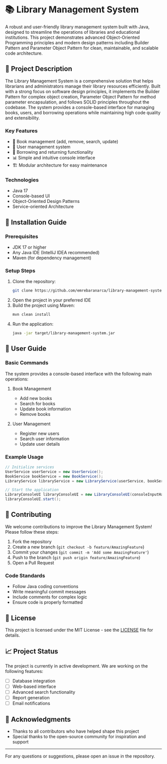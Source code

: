 # 📚 Library Management System

A robust and user-friendly library management system built with Java, designed to streamline the operations of libraries and educational institutions. This project demonstrates advanced Object-Oriented Programming principles and modern design patterns including Builder Pattern and Parameter Object Pattern for clean, maintainable, and scalable code architecture.

## 🎯 Project Description

The Library Management System is a comprehensive solution that helps librarians and administrators manage their library resources efficiently. Built with a strong focus on software design principles, it implements the Builder Pattern for complex object creation, Parameter Object Pattern for method parameter encapsulation, and follows SOLID principles throughout the codebase. The system provides a console-based interface for managing books, users, and borrowing operations while maintaining high code quality and extensibility.

### Key Features
- 📖 Book management (add, remove, search, update)
- 👥 User management system
- 🔄 Borrowing and returning functionality
- 📊 Simple and intuitive console interface
- 🏗️ Modular architecture for easy maintenance

### Technologies
- Java 17
- Console-based UI
- Object-Oriented Design Patterns
- Service-oriented Architecture

## 🚀 Installation Guide

### Prerequisites
- JDK 17 or higher
- Any Java IDE (IntelliJ IDEA recommended)
- Maven (for dependency management)

### Setup Steps
1. Clone the repository:
   ```bash
   git clone https://github.com/emrebaranarca/library-management-system.git
   ```
2. Open the project in your preferred IDE
3. Build the project using Maven:
   ```bash
   mvn clean install
   ```
4. Run the application:
   ```bash
   java -jar target/library-management-system.jar
   ```

## 📖 User Guide

### Basic Commands
The system provides a console-based interface with the following main operations:

1. Book Management
   - Add new books
   - Search for books
   - Update book information
   - Remove books

2. User Management
   - Register new users
   - Search user information
   - Update user details

### Example Usage
```java
// Initialize services
UserService userService = new UserService();
BookService bookService = new BookService();
LibraryService libraryService = new LibraryService(userService, bookService);

// Start the application
LibraryConsoleUI libraryConsoleUI = new LibraryConsoleUI(consoleInputHandler, libraryService);
libraryConsoleUI.start();
```

## 🤝 Contributing

We welcome contributions to improve the Library Management System! Please follow these steps:

1. Fork the repository
2. Create a new branch (`git checkout -b feature/AmazingFeature`)
3. Commit your changes (`git commit -m 'Add some AmazingFeature'`)
4. Push to the branch (`git push origin feature/AmazingFeature`)
5. Open a Pull Request

### Code Standards
- Follow Java coding conventions
- Write meaningful commit messages
- Include comments for complex logic
- Ensure code is properly formatted

## 📄 License

This project is licensed under the MIT License - see the [LICENSE](LICENSE) file for details.

## 📈 Project Status

The project is currently in active development. We are working on the following features:

- [ ] Database integration
- [ ] Web-based interface
- [ ] Advanced search functionality
- [ ] Report generation
- [ ] Email notifications

## 🙏 Acknowledgments

- Thanks to all contributors who have helped shape this project
- Special thanks to the open-source community for inspiration and support

---

For any questions or suggestions, please open an issue in the repository. 
